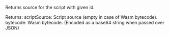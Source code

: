Returns source for the script with given id.

Returns:
scriptSource: Script source (empty in case of Wasm bytecode).
bytecode: Wasm bytecode. (Encoded as a base64 string when passed over JSON)
